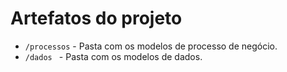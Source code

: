 # Artefatos do projeto

* `/processos` - Pasta com os modelos de processo de negócio.
* `/dados ` - Pasta com os modelos de dados.
